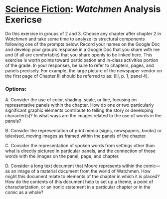 # [Science Fiction](https://ebeshero.github.io/scienceFiction/): *Watchmen* Analysis Exericse

Do this exercise in groups of 2 and 3. Choose any chapter after chapter 2 in *Watchmen* and take some time to analyze its structural components following one of the prompts below. Record your names on the Google Doc and develop your group’s response in a Google Doc that you share with me and (if all are comfortable) that you share openly to be linked here. This exercise is worth points toward participation and in-class activities portion of the grade. In your responses, be sure to refer to chapters, pages, and panels precisely. For example, the large picture of the newspaper vendor on the first page of Chapter III should be referred to as:
(III, p. 1, panel 4). 

### Options:
A. Consider the use of color, shading, scale, or line, focusing on representative panels within the chapter. How do one or two particularly significant graphic elements contribute to telling the story or developing character(s)? In what ways are the images related to the use of words in the panels? 


B. Consider the representation of print media (signs, newspapers, books) or televised, moving images as framed within the panels of the chapter. 


C. Consider the representation of spoken words from settings other than what is directly pictured in particular panels, and the connection of those words with the images on the panel, page, and chapter. 


D. Consider a long text document that Moore represents within the comic—as an image of a material document from the world of Watchmen. How might this document relate to elements of the chapter in which it is placed? How do the contents of this document help to set up a theme, a point of characterization, or an ironic statement in a particular chapter or in the comic as a whole? 




